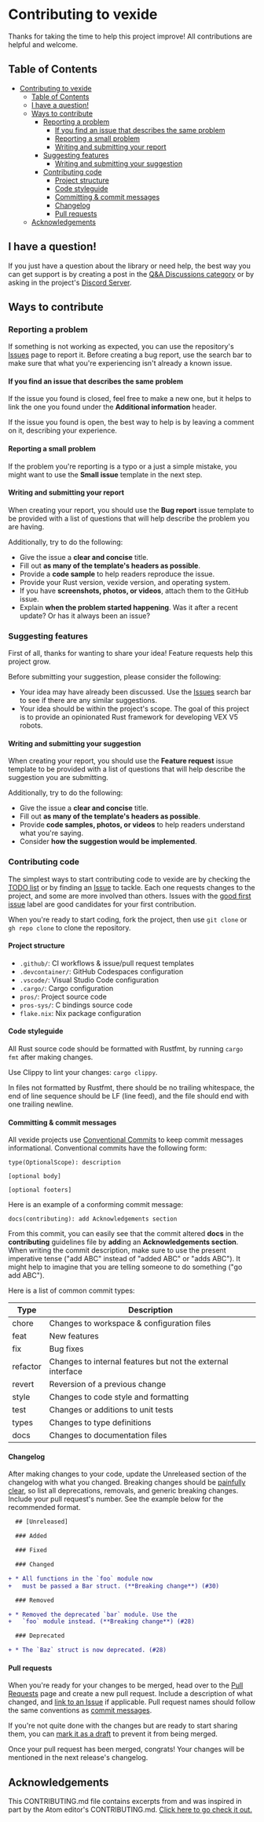 # Contributing to vexide

Thanks for taking the time to help this project improve! All contributions are
helpful and welcome.

## Table of Contents

- [Contributing to vexide](#contributing-to-vexide)
  - [Table of Contents](#table-of-contents)
  - [I have a question!](#i-have-a-question)
  - [Ways to contribute](#ways-to-contribute)
    - [Reporting a problem](#reporting-a-problem)
      - [If you find an issue that describes the same problem](#if-you-find-an-issue-that-describes-the-same-problem)
      - [Reporting a small problem](#reporting-a-small-problem)
      - [Writing and submitting your report](#writing-and-submitting-your-report)
    - [Suggesting features](#suggesting-features)
      - [Writing and submitting your suggestion](#writing-and-submitting-your-suggestion)
    - [Contributing code](#contributing-code)
      - [Project structure](#project-structure)
      - [Code styleguide](#code-styleguide)
      - [Committing \& commit messages](#committing--commit-messages)
      - [Changelog](#changelog)
      - [Pull requests](#pull-requests)
  - [Acknowledgements](#acknowledgements)

## I have a question!

If you just have a question about the library or need help, the best way you can
get support is by creating a post in the [Q&A Discussions
category](https://github.com/vexide/vexide/discussions/categories/q-a) or by asking
in the project's [Discord Server][discord-server].

## Ways to contribute

### Reporting a problem

If something is not working as expected, you can use the repository's
[Issues][issues-page] page to report it. Before
creating a bug report, use the search bar to make sure that what you're
experiencing isn't already a known issue.

#### If you find an issue that describes the same problem

If the issue you found is closed, feel free to make a new one, but it helps
to link the one you found under the **Additional information** header.

If the issue you found is open, the best way to help is by leaving a
comment on it, describing your experience.

#### Reporting a small problem

If the problem you're reporting is a typo or a just a simple mistake, you might
want to use the **Small issue** template in the next step.

#### Writing and submitting your report

When creating your report, you should use the **Bug report** issue template to
be provided with a list of questions that will help describe the problem you are
having.

Additionally, try to do the following:

- Give the issue a **clear and concise** title.
- Fill out **as many of the template's headers as possible**.
- Provide a **code sample** to help readers reproduce the issue.
- Provide your Rust version, vexide version, and operating system.
- If you have **screenshots, photos, or videos**, attach them to the GitHub issue.
- Explain **when the problem started happening**. Was it after a recent update?
  Or has it always been an issue?

### Suggesting features

First of all, thanks for wanting to share your idea! Feature requests help this
project grow.

Before submitting your suggestion, please consider the following:

- Your idea may have already been discussed. Use the [Issues][issues-page]
  search bar to see if there are any similar suggestions.
- Your idea should be within the project's scope. The goal of this project is to
  provide an opinionated Rust framework for developing VEX V5 robots.

#### Writing and submitting your suggestion

When creating your report, you should use the **Feature request** issue template
to be provided with a list of questions that will help describe the suggestion
you are submitting.

Additionally, try to do the following:

- Give the issue a **clear and concise** title.
- Fill out **as many of the template's headers as possible**.
- Provide **code samples, photos, or videos** to help readers understand what
  you're saying.
- Consider **how the suggestion would be implemented**.


### Contributing code

The simplest ways to start contributing code to vexide are by checking the [TODO list](./TODO.md) or by finding an
[Issue][issues-page] to tackle. Each one requests changes to the project, and some are
more involved than others. Issues with the [good first
issue][first-issue-search] label are good candidates for your first
contribution.

When you're ready to start coding, fork the project, then use `git clone` or `gh repo clone` to clone the repository.

#### Project structure

- `.github/`: CI workflows & issue/pull request templates
- `.devcontainer/`: GitHub Codespaces configuration
- `.vscode/`: Visual Studio Code configuration
- `.cargo/`: Cargo configuration
- `pros/`: Project source code
- `pros-sys/`: C bindings source code
- `flake.nix`: Nix package configuration

#### Code styleguide

All Rust source code should be formatted with Rustfmt, by running `cargo fmt` after making changes.

Use Clippy to lint your changes: `cargo clippy`.

In files not formatted by Rustfmt, there should be no trailing whitespace, the end of line
sequence should be LF (line feed), and the file should end with one trailing newline.

#### Committing & commit messages

All vexide projects use [Conventional Commits][conventional-commits-website]
to keep commit messages informational. Conventional commits have the following form:

```
type(OptionalScope): description

[optional body]

[optional footers]
```

Here is an example of a conforming commit message:

```
docs(contributing): add Acknowledgements section
```

From this commit, you can easily see that the commit altered **docs** in the
**contributing** guidelines file by **add**ing an **Acknowledgements section**.
When writing the commit description, make sure to use the present imperative
tense ("add ABC" instead of "added ABC" or "adds ABC"). It might help to imagine
that you are telling someone to do something ("go add ABC").

Here is a list of common commit types:

| Type | Description |
|------|------------|
| chore | Changes to workspace & configuration files |
| feat | New features |
| fix | Bug fixes |
| refactor | Changes to internal features but not the external interface |
| revert | Reversion of a previous change |
| style | Changes to code style and formatting |
| test | Changes or additions to unit tests |
| types | Changes to type definitions |
| docs | Changes to documentation files |

<!--
#### Unit tests

TODO
-->

#### Changelog

After making changes to your code, update the Unreleased section of the changelog with what you changed. Breaking changes should be [painfully clear][ignoring-deprecations], so list all deprecations, removals, and generic breaking changes. Include your pull request's number. See the example below for the recommended format.

```diff
  ## [Unreleased]

  ### Added

  ### Fixed

  ### Changed

+ * All functions in the `foo` module now
+   must be passed a Bar struct. (**Breaking change**) (#30)

  ### Removed

+ * Removed the deprecated `bar` module. Use the
+   `foo` module instead. (**Breaking change**) (#28)

  ### Deprecated

+ * The `Baz` struct is now deprecated. (#28)
```

#### Pull requests

When you're ready for your changes to be merged, head over to the [Pull
Requests][pr-page] page and create a new pull request. Include a description of
what changed, and [link to an Issue][link-to-issue-guide] if applicable. Pull request names
should follow the same conventions as [commit messages](#committing--commit-messages).

If you're not quite done with the changes but are ready to start sharing them, you can
[mark it as a draft][about-draft-prs] to prevent it from being merged.

Once your pull request has been merged, congrats! Your changes will be mentioned
in the next release's changelog.

## Acknowledgements

This CONTRIBUTING.md file contains excerpts from and was inspired in part by the
Atom editor's CONTRIBUTING.md. [Click here to go check it
out.][atom-contributing]

[discord-server]: https://discord.gg/DhfnWNX7ah
[issues-page]: https://github.com/vexide/vexide/issues
[pr-page]: https://github.com/vexide/vexide/pulls
[first-issue-search]:
    https://github.com/vexide/vexide/issues?q=is%3Aissue+is%3Aopen+label%3A%22good+first+issue%22
[conventional-commits-website]: https://conventionalcommits.org
[ignoring-deprecations]: https://keepachangelog.com/en/1.1.0/#ignoring-deprecations
[link-to-issue-guide]:
    https://docs.github.com/en/issues/tracking-your-work-with-issues/linking-a-pull-request-to-an-issue
[about-draft-prs]:
    https://docs.github.com/en/pull-requests/collaborating-with-pull-requests/proposing-changes-to-your-work-with-pull-requests/about-pull-requests#draft-pull-requests
[atom-contributing]: https://github.com/atom/atom/blob/master/CONTRIBUTING.md
